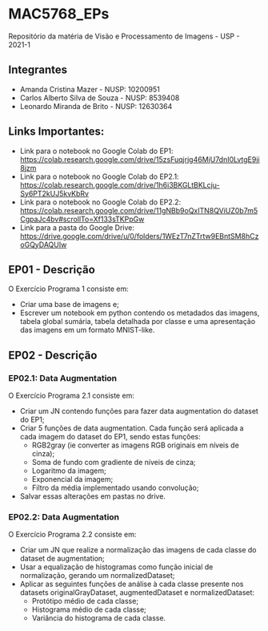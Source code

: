 # MAC5768_EPs

Repositório da matéria de Visão e Processamento de Imagens - USP - 2021-1

## Integrantes

- Amanda Cristina Mazer - NUSP: 10200951
- Carlos Alberto Silva de Souza - NUSP: 8539408
- Leonardo Miranda de Brito - NUSP: 12630364

## Links Importantes:

- Link para o notebook no Google Colab do EP1: https://colab.research.google.com/drive/15zsFuqjrjg46MjU7dnI0LvtgE9ji8jzm
- Link para o notebook no Google Colab do EP2.1: https://colab.research.google.com/drive/1h6i3BKGLtBKLcju-Sy6PT2kUJ5kvKbRv
- Link para o notebook no Google Colab do EP2.2: https://colab.research.google.com/drive/11gNBb9oQxITN8QViUZ0b7m5CgpaJc4bv#scrollTo=Xf133sTKPpGw
- Link para a pasta do Google Drive: https://drive.google.com/drive/u/0/folders/1WEzT7nZTrtw9EBntSM8hCzoGQyDAQUIw

## EP01 - Descrição
O Exercício Programa 1 consiste em:
- Criar uma base de imagens e;
- Escrever um notebook em python contendo os metadados das imagens, tabela global sumária, tabela detalhada por classe e uma apresentação das imagens em um formato MNIST-like.

## EP02 - Descrição
### EP02.1: Data Augmentation
O Exercício Programa 2.1 consiste em:
- Criar um JN contendo funções para fazer data augmentation do dataset do EP1;
- Criar 5 funções de data augmentation. Cada função será aplicada a cada imagem do dataset do EP1, sendo estas funções:
  - RGB2gray (ie converter as imagens RGB originais em níveis de cinza);
  - Soma de fundo com gradiente de níveis de cinza;
  - Logaritmo da imagem;
  - Exponencial da imagem;
  - Filtro da média implementado usando convolução;
- Salvar essas alterações em pastas no drive.

### EP02.2: Data Augmentation
O Exercício Programa 2.2 consiste em:
- Criar um JN que realize a normalização das imagens de cada classe do dataset de augmentation;
- Usar a equalização de histogramas como função inicial de normalização, gerando um normalizedDataset;
- Aplicar as seguintes funções de análise à cada classe presente nos datasets originalGrayDataset, augmentedDataset e normalizedDataset:  
  - Protótipo médio de cada classe;
  - Histograma médio de cada classe;
  - Variância do histograma de cada classe.
